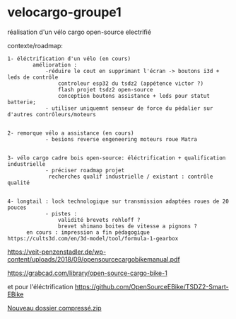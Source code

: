 # velocargo-groupe1
réalisation d'un vélo cargo open-source electrifié


contexte/roadmap:


	1- éléctrification d'un vélo (en cours)
			amélioration : 
				-réduire le cout en supprimant l'écran -> boutons i3d + leds de contrôle
					controleur esp32 du tsdz2 (appétence victor ?)
					flash projet tsdz2 open-source
					conception boutons assistance + leds pour statut batterie;
				- utiliser uniquemnt senseur de force du pédalier sur d'autres contrôleurs/moteurs
				
				
	2- remorque vélo a assistance (en cours)
				- besions reverse engeneering moteurs roue Matra
				
				
	3- vélo cargo cadre bois open-source: éléctrification + qualification industrielle
				- préciser roadmap projet
				 recherches qualif industrielle / existant : contrôle qualité
				 
				 
	4- longtail : lock technologique sur transmission adaptées roues de 20 pouces
				- pistes : 
					validité brevets rohloff ?
					brevet shimano boites de vitesse a pignons ?
          en cours : impression a fin pédagogique https://cults3d.com/en/3d-model/tool/formula-1-gearbox
	  
	  

https://veit-penzenstadler.de/wp-content/uploads/2018/09/opensourcecargobikemanual.pdf


https://grabcad.com/library/open-source-cargo-bike-1

et pour l'éléctrification
https://github.com/OpenSourceEBike/TSDZ2-Smart-EBike


[Nouveau dossier compressé.zip](https://github.com/labsud/velocargo-groupe1/files/7435110/Nouveau.dossier.compresse.zip)
